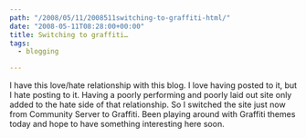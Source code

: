 ```yaml
---
path: "/2008/05/11/2008511switching-to-graffiti-html/" 
date: "2008-05-11T08:28:00+00:00" 
title: Switching to graffiti…
tags:
  - blogging

---
```


  <p>
    I have this love/hate relationship with this blog. I love having posted to it, but I hate posting to it. Having a poorly performing and poorly laid out site only added to the hate side of that relationship. So I switched the site just now from Community Server to Graffiti. Been playing around with Graffiti themes today and hope to have something interesting here soon.
  </p>
</div>
